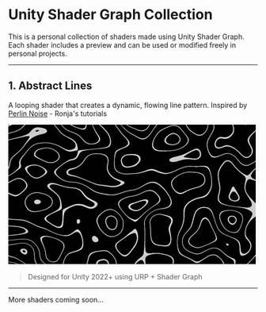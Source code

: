 # Unity Shader Graph Collection

This is a personal collection of shaders made using Unity Shader Graph. Each shader includes a preview and can be used or modified freely in personal projects.

---

## 1. Abstract Lines

A looping shader that creates a dynamic, flowing line pattern. Inspired by [Perlin Noise](https://ronja-tutorials.github.io/2018/08/04/perlin-noise.html) - Ronja's tutorials

![Abstract Lines Preview](gifs/abstract-lines.gif)

> Designed for Unity 2022+ using URP + Shader Graph

---

More shaders coming soon...
